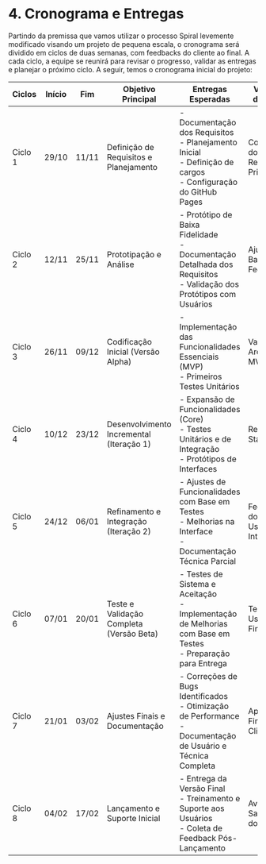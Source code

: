 # 4. Cronograma e Entregas

Partindo da premissa que vamos utilizar o processo Spiral levemente modificado visando um projeto de pequena escala, o cronograma será dividido em ciclos de duas semanas, com feedbacks do cliente ao final. A cada ciclo, a equipe se reunirá para revisar o progresso, validar as entregas e planejar o próximo ciclo. A seguir, temos o cronograma inicial do projeto:

| Ciclos   | Início | Fim   | Objetivo Principal                        | Entregas Esperadas                                                                                                      | Validação do Cliente                      |
|----------|--------|-------|-------------------------------------------|-------------------------------------------------------------------------------------------------------------------------|-------------------------------------------|
| Ciclo 1  | 29/10  | 11/11 | Definição de Requisitos e Planejamento    | - Documentação dos Requisitos<br> - Planejamento Inicial<br> - Definição de cargos<br> - Configuração do GitHub Pages   | Confirmação dos Requisitos e Prioridades  |
| Ciclo 2  | 12/11  | 25/11 | Prototipação e Análise                    | - Protótipo de Baixa Fidelidade<br> - Documentação Detalhada dos Requisitos<br> - Validação dos Protótipos com Usuários | Ajustes Baseados no Feedback              |
| Ciclo 3  | 26/11  | 09/12 | Codificação Inicial (Versão Alpha)        | - Implementação das Funcionalidades Essenciais (MVP)<br> - Primeiros Testes Unitários                                   | Validação da Arquitetura e MVP            |
| Ciclo 4  | 10/12  | 23/12 | Desenvolvimento Incremental (Iteração 1)  | - Expansão de Funcionalidades (Core)<br> - Testes Unitários e de Integração<br> - Protótipos de Interfaces              | Revisão com Stakeholders                  |
| Ciclo 5  | 24/12  | 06/01 | Refinamento e Integração (Iteração 2)     | - Ajustes de Funcionalidades com Base em Testes<br> - Melhorias na Interface<br> - Documentação Técnica Parcial         | Feedback dos Usuários Internos            |
| Ciclo 6  | 07/01  | 20/01 | Teste e Validação Completa (Versão Beta)  | - Testes de Sistema e Aceitação<br> - Implementação de Melhorias com Base em Testes<br> - Preparação para Entrega       | Testes com Usuários Finais                |
| Ciclo 7  | 21/01  | 03/02 | Ajustes Finais e Documentação             | - Correções de Bugs Identificados<br> - Otimização de Performance<br> - Documentação de Usuário e Técnica Completa      | Aprovação Final do Cliente                |
| Ciclo 8  | 04/02  | 17/02 | Lançamento e Suporte Inicial              | - Entrega da Versão Final<br> - Treinamento e Suporte aos Usuários<br> - Coleta de Feedback Pós-Lançamento              | Avaliação da Satisfação do Cliente        |
